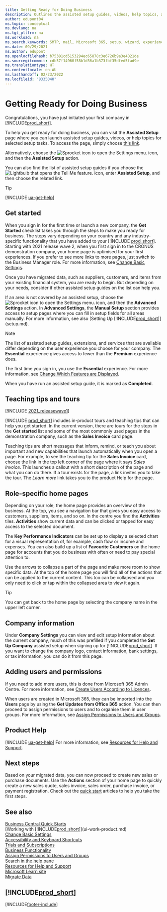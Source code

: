 ```yaml
---
title: Getting Ready for Doing Business
description: Outlines the assisted setup guides, videos, help topics, and pages and pages to use to get ready for doing business in Business Central.
author: edupont04
ms.topic: conceptual
ms.devlang: na
ms.tgt_pltfrm: na
ms.workload: na
ms.search.keywords: SMTP, mail, Microsoft 365, setup, wizard, experience
ms.date: 09/29/2021
ms.author: edupont
ms.openlocfilehash: b75381cd5153294ec65878c3e6726b9a3e4821de
ms.sourcegitcommit: cdb57f14960f58b1d36a1b373fbf35dfed5fad9e
ms.translationtype: HT
ms.contentlocale: en-AU
ms.lasthandoff: 02/23/2022
ms.locfileid: "8335040"
---
```

# <a name="getting-ready-for-doing-business"></a>Getting Ready for Doing Business

Congratulations, you have just initiated your first company in [!INCLUDE[prod_short](includes/prod_short.md)].

To help you get ready for doing business, you can visit the **Assisted Setup** page where you can launch assisted setup guides, videos, or help topics for selected setup tasks. To access the page, simply choose [this link](https://businesscentral.dynamics.com/?page=1801).  

Alternatively, choose the ![Sprocket icon to open the Settings menu.](media/ui-experience/settings_icon_small.png) icon, and then the **Assisted Setup** action.

You can also find the list of assisted setup guides if you choose the ![Lightbulb that opens the Tell Me feature.](media/ui-search/search_small.png "Tell me what you want to do") icon, enter **Assisted Setup**, and then choose the related link.  

> [!TIP]
> [!INCLUDE [ua-get-help](includes/ua-get-help.md)]

## <a name="get-started"></a>Get started

When you sign in for the first time or launch a new company, the **Get Started** checklist takes you through the steps to make you ready for business. The steps vary depending on your country and any industry-specific functionality that you have added to your [!INCLUDE [prod_short](includes/prod_short.md)]. Starting with 2021 release wave 2, when you first sign in to the CRONUS demonstration company, your home page is optimised for your first experiences. If you prefer to see more links to more pages, just switch to the Business Manager role. For more information, see [Change Basic Settings](ui-change-basic-settings.md).  

Once you have migrated data, such as suppliers, customers, and items from your existing financial system, you are ready to begin. But depending on your needs, consider if other assisted setup guides on the list can help you.

If an area is not covered by an assisted setup, choose the ![Sprocket icon to open the Settings menu.](media/ui-experience/settings_icon_small.png) icon, and then the **Advanced Settings** action. In **Advanced Settings**, the **Manual Setup** section provides access to setup pages where you can fill in setup fields for all areas manually. For more information, see also [Setting Up [!INCLUDE[prod_short](includes/prod_short.md)]](setup.md).

> [!NOTE]  
> The list of assisted setup guides, extensions, and services that are available differ depending on the user experience you choose for your company. The **Essential** experience gives access to fewer than the **Premium** experience does.
>
> The first time you sign in, you use the **Essential** experience. For more information, see [Change Which Features are Displayed](ui-experiences.md).

When you have run an assisted setup guide, it is marked as **Completed**.  

## <a name="teaching-tips-and-tours"></a>Teaching tips and tours

[!INCLUDE [2021_releasewave1](includes/2021_releasewave1.md)]

[!INCLUDE [prod_short](includes/prod_short.md)] includes in-product tours and teaching tips that can help you get started. In the current version, there are tours for the steps in the **Get started** list and some of the most commonly used pages in the demonstration company, such as the **Sales Invoice** card page.  

Teaching tips are short messages that inform, remind, or teach you about important and new capabilities that launch automatically when you open a page. For example, to see the teaching tip for the **Sales Invoice** card, choose the link in the top left corner of the page where it says *Sales Invoice*. This launches a callout with a short description of the page and what you can do there. If a tour exists for the page, a link invites you to take the tour. The *Learn more* link takes you to the product Help for the page.

## <a name="role-specific-home-pages"></a>Role-specific home pages

Depending on your role, the home page provides an overview of the business. At the top, you see a navigation bar that gives you easy access to customers, suppliers, items, and so on. In the centre you find the **Activities** tiles. **Activities** show current data and can be clicked or tapped for easy access to the selected document.

The **Key Performance Indicators** can be set up to display a selected chart for a visual representation of, for example, cash flow or income and expenses. You can also build up a list of **Favourite Customers** on the home page for accounts that you do business with often or need to pay special attention to.

Use the arrows to collapse a part of the page and make more room to show specific data. At the top of the home page you will find all of the actions that can be applied to the current content. This too can be collapsed and you only need to click or tap within the collapsed area to view it again.

> [!TIP]  
> You can get back to the home page by selecting the company name in the upper left corner.

## <a name="company-information"></a>Company information

Under **Company Settings** you can view and edit setup information about the current company, much of this was prefilled if you completed the **Set Up Company** assisted setup when signing up for [!INCLUDE[prod_short](includes/prod_short.md)]. If you want to change the company logo, contact information, bank settings, or tax information, you can do it from this page.  

## <a name="adding-users-and-permissions"></a>Adding users and permissions

If you need to add more users, this is done from Microsoft 365 Admin Centre. For more information, see [Create Users According to Licences](ui-how-users-permissions.md).

When users are created in Microsoft 365, they can be imported into the **Users** page by using the **Get Updates from Office 365** action. You can then proceed to assign permissions to users and to organise them in user groups. For more information, see [Assign Permissions to Users and Groups](ui-define-granular-permissions.md).  

## <a name="product-help"></a>Product Help

[!INCLUDE [ua-get-help](includes/ua-get-help.md)] For more information, see [Resources for Help and Support](product-help-and-support.md).  

## <a name="next-steps"></a>Next steps

Based on your migrated data, you can now proceed to create new sales or purchase documents. Use the **Actions** section of your home page to quickly create a new sales quote, sales invoice, sales order, purchase invoice, or payment registration. Check out the [quick start](quick-start-business-central.md) articles to help you take the first steps.  

## <a name="see-also"></a>See also

[Business Central Quick Starts](quick-start-business-central.md)  
[Working with [!INCLUDE[prod_short](includes/prod_short.md)]](ui-work-product.md)  
[Change Basic Settings](ui-change-basic-settings.md)  
[Accessibility and Keyboard Shortcuts](ui-accessibility.md)  
[Trials and Subscriptions](across-preview.md)  
[Business Functionality](across-business-functionality.md)  
[Assign Permissions to Users and Groups](ui-define-granular-permissions.md)  
[Search in the help pane](product-help-and-support.md#search-in-the-help-pane)  
[Resources for Help and Support](product-help-and-support.md)  
[Microsoft Learn site](/learn/dynamics365/business-central?WT.mc_id=dyn365bc_landingpage-docs)  
[Migrate Data](/dynamics365/business-central/dev-itpro/administration/migrate-data)  

## [!INCLUDE[prod_short](includes/free_trial_md.md)]  

[!INCLUDE[footer-include](includes/footer-banner.md)]